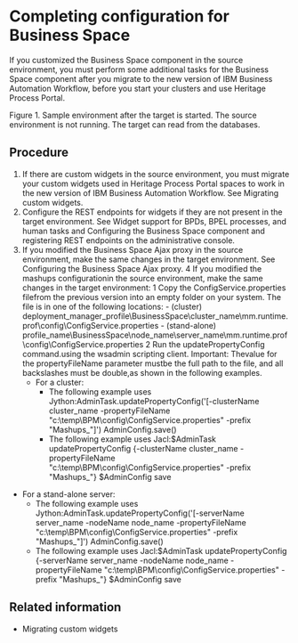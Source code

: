 # Completing configuration for Business Space

If you customized the Business Space component in the source environment,
you must perform some additional tasks for the Business Space component after you migrate to the new
version of IBM Business Automation Workflow, before you start your clusters
and use Heritage Process Portal.

Figure 1. Sample environment after the target is
started. The source environment is not running. The target can read
from the databases.

<!-- image -->

<!-- image -->

## Procedure

1. If there are custom widgets in the source environment, you must
migrate your custom widgets used in Heritage Process Portal spaces to work in the
new version of IBM Business Automation Workflow. 
See Migrating custom widgets.
2. Configure the REST endpoints for widgets if they are not present in
the target environment.  See Widget support for BPDs, BPEL processes, and human tasks and
Configuring the Business Space component and registering REST endpoints on the administrative console.
3. If you modified the Business Space Ajax proxy
in the source environment, make the same changes in the target environment.
See Configuring the Business Space Ajax proxy.
4 If you modified the mashups configurationin the source environment, make the same changes in the target environment:
    1 Copy the ConfigService.properties filefrom the previous version into an empty folder on your system. The file is in one of the following locations:
        - (cluster) deployment\_manager\_profile\BusinessSpace\cluster\_name\mm.runtime.prof\config\ConfigService.properties
        - (stand-alone) profile\_name\BusinessSpace\node\_name\server\_name\mm.runtime.prof\config\ConfigService.properties
2 Run the updatePropertyConfig command.using the wsadmin scripting client. Important: Thevalue for the propertyFileName parameter mustbe the full path to the file, and all backslashes must be double,as shown in the following examples.
    - For a cluster:
        - The following example uses Jython:AdminTask.updatePropertyConfig('[-clusterName cluster\_name -propertyFileName
 "c:\\temp\\BPM\\config\\ConfigService.properties" -prefix "Mashups\_"]')
AdminConfig.save()
        - The following example uses Jacl:$AdminTask updatePropertyConfig {-clusterName cluster\_name -propertyFileName
 "c:\\temp\\BPM\\config\\ConfigService.properties" -prefix "Mashups\_"}
$AdminConfig save
- For a stand-alone server:
    - The following example uses Jython:AdminTask.updatePropertyConfig('[-serverName server\_name -nodeName node\_name 
-propertyFileName "c:\\temp\\BPM\\config\\ConfigService.properties" -prefix "Mashups\_"]')
AdminConfig.save()
    - The following example uses Jacl:$AdminTask updatePropertyConfig {-serverName server\_name -nodeName node\_name
 -propertyFileName "c:\\temp\\BPM\\config\\ConfigService.properties" -prefix "Mashups\_"}
$AdminConfig save

## Related information

- Migrating custom widgets